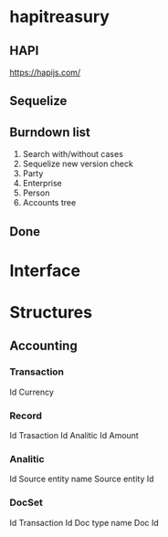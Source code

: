 # hapitreasury

## HAPI
https://hapijs.com/

## Sequelize

## Burndown list
1. Search with/without cases
2. Sequelize new version check
3. Party
4. Enterprise
5. Person
6. Accounts tree

## Done

# Interface

# Structures
## Accounting
### Transaction
Id
Currency

### Record
Id
Trasaction Id
Analitic Id
Amount

### Analitic
Id
Source entity name
Source entity Id

### DocSet
Id
Transaction Id
Doc type name
Doc Id
